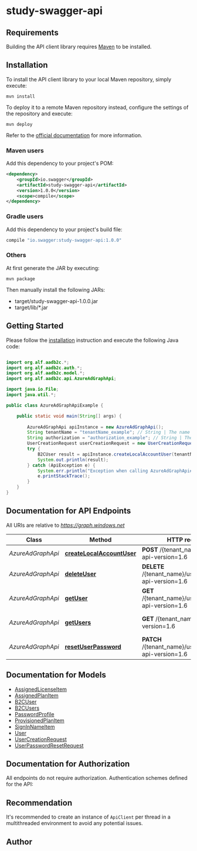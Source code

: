 # study-swagger-api

## Requirements

Building the API client library requires [Maven](https://maven.apache.org/) to be installed.

## Installation

To install the API client library to your local Maven repository, simply execute:

```shell
mvn install
```

To deploy it to a remote Maven repository instead, configure the settings of the repository and execute:

```shell
mvn deploy
```

Refer to the [official documentation](https://maven.apache.org/plugins/maven-deploy-plugin/usage.html) for more information.

### Maven users

Add this dependency to your project's POM:

```xml
<dependency>
    <groupId>io.swagger</groupId>
    <artifactId>study-swagger-api</artifactId>
    <version>1.0.0</version>
    <scope>compile</scope>
</dependency>
```

### Gradle users

Add this dependency to your project's build file:

```groovy
compile "io.swagger:study-swagger-api:1.0.0"
```

### Others

At first generate the JAR by executing:

    mvn package

Then manually install the following JARs:

* target/study-swagger-api-1.0.0.jar
* target/lib/*.jar

## Getting Started

Please follow the [installation](#installation) instruction and execute the following Java code:

```java

import org.alf.aadb2c.*;
import org.alf.aadb2c.auth.*;
import org.alf.aadb2c.model.*;
import org.alf.aadb2c.api.AzureAdGraphApi;

import java.io.File;
import java.util.*;

public class AzureAdGraphApiExample {

    public static void main(String[] args) {
        
        AzureAdGraphApi apiInstance = new AzureAdGraphApi();
        String tenantName = "tenantName_example"; // String | The name of your B2C tenant, in the format <name>.onmicrosoft.com
        String authorization = "authorization_example"; // String | The value must be 'Bearer access_token'
        UserCreationRequest userCreationRequest = new UserCreationRequest(); // UserCreationRequest | The request body contains the properties of the user to create. At a minimum, you must specify the required properties for the account use.
        try {
            B2CUser result = apiInstance.createLocalAccountUser(tenantName, authorization, userCreationRequest);
            System.out.println(result);
        } catch (ApiException e) {
            System.err.println("Exception when calling AzureAdGraphApi#createLocalAccountUser");
            e.printStackTrace();
        }
    }
}

```

## Documentation for API Endpoints

All URIs are relative to *https://graph.windows.net*

Class | Method | HTTP request | Description
------------ | ------------- | ------------- | -------------
*AzureAdGraphApi* | [**createLocalAccountUser**](docs/AzureAdGraphApi.md#createLocalAccountUser) | **POST** /{tenant_name}/users?api-version&#x3D;1.6 | 
*AzureAdGraphApi* | [**deleteUser**](docs/AzureAdGraphApi.md#deleteUser) | **DELETE** /{tenant_name}/users/{user_id}?api-version&#x3D;1.6 | 
*AzureAdGraphApi* | [**getUser**](docs/AzureAdGraphApi.md#getUser) | **GET** /{tenant_name}/users/{user_id}?api-version&#x3D;1.6 | Get a user information
*AzureAdGraphApi* | [**getUsers**](docs/AzureAdGraphApi.md#getUsers) | **GET** /{tenant_name}/users?api-version&#x3D;1.6 | Get users information by filter
*AzureAdGraphApi* | [**resetUserPassword**](docs/AzureAdGraphApi.md#resetUserPassword) | **PATCH** /{tenant_name}/users/{user_id}?api-version&#x3D;1.6 | 


## Documentation for Models

 - [AssignedLicenseItem](docs/AssignedLicenseItem.md)
 - [AssignedPlanItem](docs/AssignedPlanItem.md)
 - [B2CUser](docs/B2CUser.md)
 - [B2CUsers](docs/B2CUsers.md)
 - [PasswordProfile](docs/PasswordProfile.md)
 - [ProvisionedPlanItem](docs/ProvisionedPlanItem.md)
 - [SignInNameItem](docs/SignInNameItem.md)
 - [User](docs/User.md)
 - [UserCreationRequest](docs/UserCreationRequest.md)
 - [UserPasswordResetRequest](docs/UserPasswordResetRequest.md)


## Documentation for Authorization

All endpoints do not require authorization.
Authentication schemes defined for the API:

## Recommendation

It's recommended to create an instance of `ApiClient` per thread in a multithreaded environment to avoid any potential issues.

## Author



